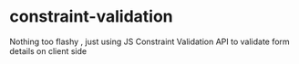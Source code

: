 # constraint-validation
Nothing too flashy , just using JS Constraint Validation API to validate form details on client side
